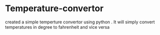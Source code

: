 # Temperature-convertor

created a simple temperture convertor using python .
It will simply convert temperatures in degree to fahrenheit and vice versa

